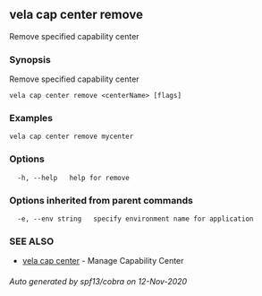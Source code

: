 ## vela cap center remove

Remove specified capability center

### Synopsis

Remove specified capability center

```
vela cap center remove <centerName> [flags]
```

### Examples

```
vela cap center remove mycenter
```

### Options

```
  -h, --help   help for remove
```

### Options inherited from parent commands

```
  -e, --env string   specify environment name for application
```

### SEE ALSO

* [vela cap center](vela_cap_center.md)	 - Manage Capability Center

###### Auto generated by spf13/cobra on 12-Nov-2020
